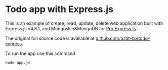 # Todo app with Express.js

This is an example of create, read, update, delete web application built with Express.js v4.8.1, and Mongoskin&MongoDB for [Pro Express.js](http://proexpressjs.com).

The original full source code is available at [github.com/azat-co/todo-express](http://github.com/azat-co/todo-express).

To run the app use this command
```
node app.js
```
